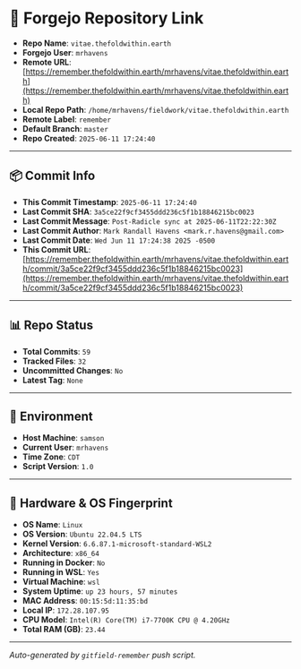 # 🔗 Forgejo Repository Link

- **Repo Name**: `vitae.thefoldwithin.earth`
- **Forgejo User**: `mrhavens`
- **Remote URL**: [https://remember.thefoldwithin.earth/mrhavens/vitae.thefoldwithin.earth](https://remember.thefoldwithin.earth/mrhavens/vitae.thefoldwithin.earth)
- **Local Repo Path**: `/home/mrhavens/fieldwork/vitae.thefoldwithin.earth`
- **Remote Label**: `remember`
- **Default Branch**: `master`
- **Repo Created**: `2025-06-11 17:24:40`

---

## 📦 Commit Info

- **This Commit Timestamp**: `2025-06-11 17:24:40`
- **Last Commit SHA**: `3a5ce22f9cf3455ddd236c5f1b18846215bc0023`
- **Last Commit Message**: `Post-Radicle sync at 2025-06-11T22:22:30Z`
- **Last Commit Author**: `Mark Randall Havens <mark.r.havens@gmail.com>`
- **Last Commit Date**: `Wed Jun 11 17:24:38 2025 -0500`
- **This Commit URL**: [https://remember.thefoldwithin.earth/mrhavens/vitae.thefoldwithin.earth/commit/3a5ce22f9cf3455ddd236c5f1b18846215bc0023](https://remember.thefoldwithin.earth/mrhavens/vitae.thefoldwithin.earth/commit/3a5ce22f9cf3455ddd236c5f1b18846215bc0023)

---

## 📊 Repo Status

- **Total Commits**: `59`
- **Tracked Files**: `32`
- **Uncommitted Changes**: `No`
- **Latest Tag**: `None`

---

## 🧭 Environment

- **Host Machine**: `samson`
- **Current User**: `mrhavens`
- **Time Zone**: `CDT`
- **Script Version**: `1.0`

---

## 🧬 Hardware & OS Fingerprint

- **OS Name**: `Linux`
- **OS Version**: `Ubuntu 22.04.5 LTS`
- **Kernel Version**: `6.6.87.1-microsoft-standard-WSL2`
- **Architecture**: `x86_64`
- **Running in Docker**: `No`
- **Running in WSL**: `Yes`
- **Virtual Machine**: `wsl`
- **System Uptime**: `up 23 hours, 57 minutes`
- **MAC Address**: `00:15:5d:11:35:bd`
- **Local IP**: `172.28.107.95`
- **CPU Model**: `Intel(R) Core(TM) i7-7700K CPU @ 4.20GHz`
- **Total RAM (GB)**: `23.44`

---

_Auto-generated by `gitfield-remember` push script._
